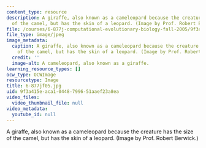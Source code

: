 ```yaml
---
content_type: resource
description: A giraffe, also known as a cameleopard because the creature has the size
  of the camel, but has the skin of a leopard. (Image by Prof. Robert Berwick.)
file: /courses/6-877j-computational-evolutionary-biology-fall-2005/9f3a415eaca10448799651aaef23a8ea_6-877jf05.jpg
file_type: image/jpeg
image_metadata:
  caption: A giraffe, also known as a cameleopard because the creature has the size
    of the camel, but has the skin of a leopard. (Image by Prof. Robert Berwick.)
  credit: ''
  image-alt: A cameleopard, also known as a giraffe.
learning_resource_types: []
ocw_type: OCWImage
resourcetype: Image
title: 6-877jf05.jpg
uid: 9f3a415e-aca1-0448-7996-51aaef23a8ea
video_files:
  video_thumbnail_file: null
video_metadata:
  youtube_id: null
---
```

A giraffe, also known as a cameleopard because the creature has the size of the camel, but has the skin of a leopard. (Image by Prof. Robert Berwick.)

